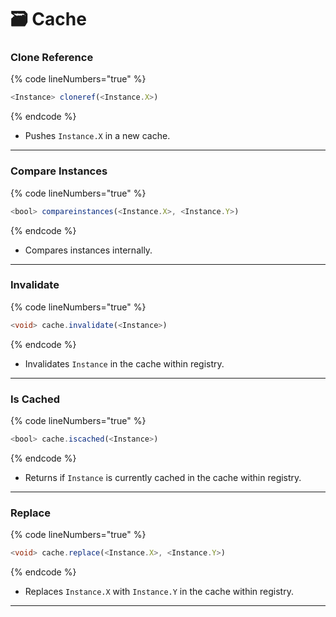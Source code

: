 # 🗃️ Cache

### Clone Reference

{% code lineNumbers="true" %}
```typescript
<Instance> cloneref(<Instance.X>)
```
{% endcode %}

* Pushes `Instance.X` in a new cache.

***

### Compare Instances

{% code lineNumbers="true" %}
```typescript
<bool> compareinstances(<Instance.X>, <Instance.Y>)
```
{% endcode %}

* Compares instances internally.

***

### Invalidate

{% code lineNumbers="true" %}
```typescript
<void> cache.invalidate(<Instance>)
```
{% endcode %}

* Invalidates `Instance` in the cache within registry.

***

### Is Cached

{% code lineNumbers="true" %}
```typescript
<bool> cache.iscached(<Instance>)
```
{% endcode %}

* Returns if `Instance` is currently cached in the cache within registry.

***

### Replace

{% code lineNumbers="true" %}
```typescript
<void> cache.replace(<Instance.X>, <Instance.Y>)
```
{% endcode %}

* Replaces `Instance.X` with `Instance.Y` in the cache within registry.

***
